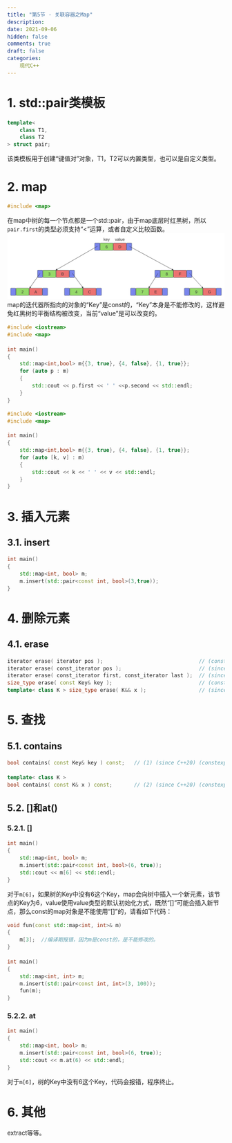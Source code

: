 ```yaml
---
title: "第5节 - 关联容器之Map"
description: 
date: 2021-09-06
hidden: false
comments: true
draft: false
categories:
    现代C++
---
```


# 1. std::pair类模板
```cpp
template<
    class T1,
    class T2
> struct pair;
```
该类模板用于创建“键值对”对象，T1，T2可以内置类型，也可以是自定义类型。     

# 2. map
```cpp
#include <map>
```
在map中树的每一个节点都是一个std::pair，由于map底层时红黑树，所以`pair.first`的类型必须支持“<”运算，或者自定义比较函数。  
![](map.svg)  
map的迭代器所指向的对象的“Key”是const的，“Key”本身是不能修改的，这样避免红黑树的平衡结构被改变，当前“value”是可以改变的。   


```cpp
#include <iostream>
#include <map>

int main()
{
    std::map<int,bool> m{{3, true}, {4, false}, {1, true}};
    for (auto p : m) 
    {
        std::cout << p.first << ' ' <<p.second << std::endl;
    }
}
```
```cpp
#include <iostream>
#include <map>

int main()
{
    std::map<int,bool> m{{3, true}, {4, false}, {1, true}};
    for (auto [k, v] : m) 
    {
        std::cout << k << ' ' << v << std::endl;
    }
}
```


# 3. 插入元素
## 3.1. insert
```cpp
int main()
{
    std::map<int, bool> m;
    m.insert(std::pair<const int, bool>(3,true));
}
```

# 4. 删除元素
## 4.1. erase
```cpp
iterator erase( iterator pos );                               // (constexpr since C++26)
iterator erase( const_iterator pos );                         // (since C++11)   (constexpr since C++26)
iterator erase( const_iterator first, const_iterator last );  // (since C++11)   (constexpr since C++26)
size_type erase( const Key& key );                            // (constexpr since C++26)
template< class K > size_type erase( K&& x );                 // (since C++23)   (constexpr since C++26)
```

# 5. 查找
## 5.1. contains
```cpp
bool contains( const Key& key ) const;   // (1)	(since C++20) (constexpr since C++26)

template< class K >
bool contains( const K& x ) const;       // (2)	(since C++20) (constexpr since C++26)
```

## 5.2. []和at()
### 5.2.1. []
```cpp
int main()
{
    std::map<int, bool> m;
    m.insert(std::pair<const int, bool>(6, true));
    std::cout << m[6] << std::endl;
}
```
对于`m[6]`，如果树的Key中没有6这个Key，map会向树中插入一个新元素，该节点的Key为6，value使用value类型的默认初始化方式，既然“[]”可能会插入新节点，那么const的map对象是不能使用“[]”的，请看如下代码：
```cpp
void fun(const std::map<int, int>& m)
{
    m[3];  //编译期报错，因为m是const的，是不能修改的。
}

int main()
{
    std::map<int, int> m;
    m.insert(std::pair<const int, int>(3, 100));
    fun(m);
}
```

### 5.2.2. at
```cpp
int main()
{
    std::map<int, bool> m;
    m.insert(std::pair<const int, bool>(6, true));
    std::cout << m.at(6) << std::endl;
}
```
对于`m[6]`，树的Key中没有6这个Key，代码会报错，程序终止。


# 6. 其他
extract等等。